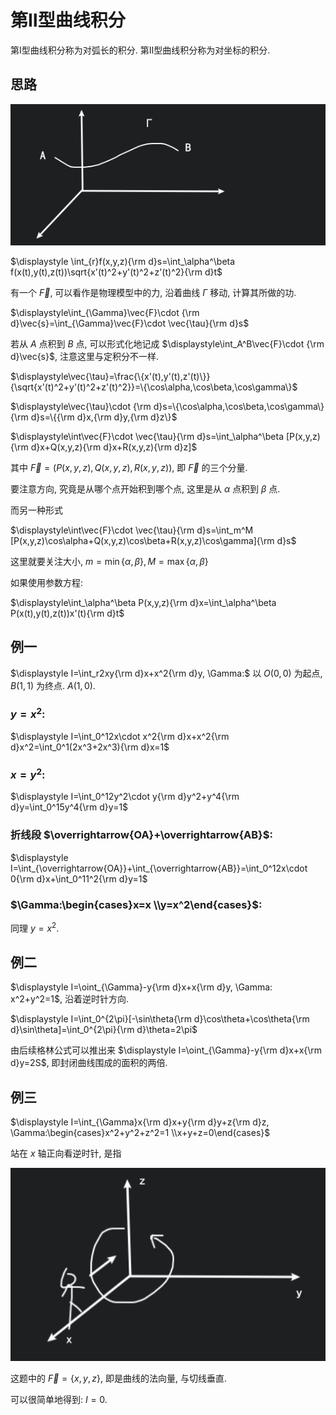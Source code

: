 # 第Ⅱ型曲线积分

第Ⅰ型曲线积分称为对弧长的积分. 第Ⅱ型曲线积分称为对坐标的积分. 

## 思路

![](images/2021-04-25-09-11-02.png)

$\displaystyle \int_{r}f(x,y,z){\rm d}s=\int_\alpha^\beta f(x(t),y(t),z(t))\sqrt{x'(t)^2+y'(t)^2+z'(t)^2}{\rm d}t$

有一个 $\vec{F}$, 可以看作是物理模型中的力, 沿着曲线 $\Gamma$ 移动, 计算其所做的功. 

$\displaystyle\int_{\Gamma}\vec{F}\cdot {\rm d}\vec{s}=\int_{\Gamma}\vec{F}\cdot \vec{\tau}{\rm d}s$

若从 $A$ 点积到 $B$ 点, 可以形式化地记成 $\displaystyle\int_A^B\vec{F}\cdot {\rm d}\vec{s}$, 注意这里与定积分不一样.

$\displaystyle\vec{\tau}=\frac{\{x'(t),y'(t),z'(t)\}}{\sqrt{x'(t)^2+y'(t)^2+z'(t)^2}}=\{\cos\alpha,\cos\beta,\cos\gamma\}$

$\displaystyle\vec{\tau}\cdot {\rm d}s=\{\cos\alpha,\cos\beta,\cos\gamma\}{\rm d}s=\{{\rm d}x,{\rm d}y,{\rm d}z\}$

$\displaystyle\int\vec{F}\cdot \vec{\tau}{\rm d}s=\int_\alpha^\beta [P(x,y,z){\rm d}x+Q(x,y,z){\rm d}x+R(x,y,z){\rm d}z]$

其中 $\vec{F}=(P(x,y,z),Q(x,y,z),R(x,y,z))$, 即 $\vec{F}$ 的三个分量.

要注意方向, 究竟是从哪个点开始积到哪个点, 这里是从 $\alpha$ 点积到 $\beta$ 点.

而另一种形式

$\displaystyle\int\vec{F}\cdot \vec{\tau}{\rm d}s=\int_m^M [P(x,y,z)\cos\alpha+Q(x,y,z)\cos\beta+R(x,y,z)\cos\gamma]{\rm d}s$

这里就要关注大小, $m=\min\{\alpha,\beta\}, M=\max\{\alpha,\beta\}$

如果使用参数方程:

$\displaystyle\int_\alpha^\beta P(x,y,z){\rm d}x=\int_\alpha^\beta P(x(t),y(t),z(t))x'(t){\rm d}t$


## 例一

$\displaystyle I=\int_r2xy{\rm d}x+x^2{\rm d}y, \Gamma:$ 以 $O(0,0)$ 为起点, $B(1,1)$ 为终点. $A(1,0)$.

### $y=x^2$:

$\displaystyle I=\int_0^12x\cdot x^2{\rm d}x+x^2{\rm d}x^2=\int_0^1(2x^3+2x^3){\rm d}x=1$

### $x=y^2$:

$\displaystyle I=\int_0^12y^2\cdot y{\rm d}y^2+y^4{\rm d}y=\int_0^15y^4{\rm d}y=1$

### 折线段 $\overrightarrow{OA}+\overrightarrow{AB}$:

$\displaystyle I=\int_{\overrightarrow{OA}}+\int_{\overrightarrow{AB}}=\int_0^12x\cdot 0{\rm d}x+\int_0^11^2{\rm d}y=1$

### $\Gamma:\begin{cases}x=x \\y=x^2\end{cases}$:

同理 $y=x^2$.


## 例二

$\displaystyle I=\oint_{\Gamma}-y{\rm d}x+x{\rm d}y, \Gamma: x^2+y^2=1$, 沿着逆时针方向.

$\displaystyle I=\int_0^{2\pi}[-\sin\theta{\rm d}\cos\theta+\cos\theta{\rm d}\sin\theta]=\int_0^{2\pi}{\rm d}\theta=2\pi$

由后续格林公式可以推出来 $\displaystyle I=\oint_{\Gamma}-y{\rm d}x+x{\rm d}y=2S$, 即封闭曲线围成的面积的两倍.


## 例三

$\displaystyle I=\int_{\Gamma}x{\rm d}x+y{\rm d}y+z{\rm d}z, \Gamma:\begin{cases}x^2+y^2+z^2=1 \\x+y+z=0\end{cases}$

站在 $x$ 轴正向看逆时针, 是指

![](images/2021-05-07-08-49-03.png)

这题中的 $\vec{F}=\{x,y,z\}$, 即是曲线的法向量, 与切线垂直.

可以很简单地得到: $I=0$.

